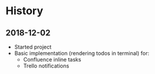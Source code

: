 # History

## 2018-12-02

- Started project
- Basic implementation (rendering todos in terminal) for:
  - Confluence inline tasks
  - Trello notifications

